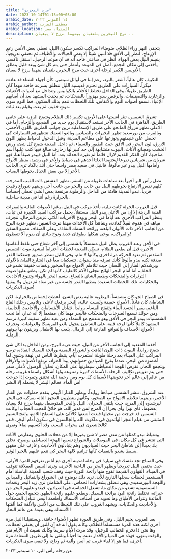 ```yaml
---
title: "مرج البحرين"
date: 2023-10-14T01:15:00+03:00
arabic_date: ١٤ أكتوبر ٢٠٢٣
arabic_author: مصطفى الغريب
arabic_location: المنيا، مصر
description: مرج البحرين يلتقيان بينهما برزخ لا يبغيان ..
---
```


 يتخفى النهر وراء الظلام، ضوضاء المراكب تكسر سكون الليل، تعطي بعض الأنس رغم الإزعاج، انظر إلى الأفق فلا أتبين شيئاً إلا بعض الخيالات والأطياف ثم تختفي تدريجياً، ينسم النيل بعض الهواء، انظر في ساعتي فأجد أنه قد آن موعد الرحيل، استقل تاكسي يأخذني إلى مكان التجمع، أصل في الموعد وأنتظر حتى يتم كل شئ وبعد قليل ينطلق الأتوبيس الكبير لرحلة آخرى حيث مرج البحرين يلتقيان بينهما برزخ لا يبغيان.

التكييف كان عالياً، أشعر بالبرد، رغم إننا في أوائل سبتمبر، كأن أجواء الشتاء قد عادت مبكراً، السيارات على الطريق تحترم قديسية الليل تنطلق بسرعة خافتة مهما كان الطريق طويلاً، وفي الداخل تختلط الأحلام بالكوابيس وتتداخل مع أصوات الأغنيات والزغاريد والتصقيفات، والرقص يبدو مهزوزاً بالضحكات، ثم يخفت المشهد بعد أن أصابهم الإعياء، تسمع أصوات النوم والأنفاس، تلك اللحظات تنعم بذلك السكون، فما النوم سوى موتٍ خفيف ثم بعث وقيام بعد ثبات.

تشرق الشمس، تنثر أشعتها على الأرض، تكسر ذلك الظلام وتتضح الرؤية على جانبي الطريق، القاهرة في الجانب الآخر تستعد لأستقبال يوم جديد من الضجيج والزحام، أما في الاعلى تظهر مزراع المانجو على طريق الإسماعلية تزين جوانب الطريق باللون الأخضر، وبالقرب من بورسعيد تظهر البحيرات والصيادين وبائعو السمك تنتظهرهم السيارات كي تحصل على غنيمتهم وتوزعها على مطاعم المدينة، وقبل الدخول لدمياط يظهر اللون الازرق، لون البحر، في الأفق حيث الطيور والسماء، ثم داخل المدينة يتضح كل شئ، ورش الخشب ومصانع الأثاث، البيوت متشابهة إلى حد كبير لها زخارف مبالغ فيها كتب عليها اسم صاحبها، كأن الفكر القديم لازال قائماً لم تغيره الحداثة بعد، أما النيل فيبدو ضيقاً هنا، فهو شريان من شريانين تفرعا ليحتضنا الدلتا أحدهم في دمياط والأخر في رشيد، منظر الأبراج وأمامها النيل يبدو غير مألوفاً، فالنيل في صعيد مصر واسعاً حتى أنك بالكاد ترى الجانب الأخر إلا من بعض الجبال يحوطها الضباب.

نصل رأس البر أخيراً بعد ساعات طويلة من السفر، تظهر العشش ذات القبب المدرجة، كلهم نفس الارتفاع يحوطهم النيل من جانب والبحر من جانب آخر، وبينهم شوراع رقمت فردياً، تبدو المدينة هادئة من الداخل والرطوبة مرتفعة بعض الشئ تعطي إحساساً بالحرارة رغم أننا في مدينة ساحلية.

قبل الغروب الجولة كانت نيلية، نأخذ مركب في النيل، رغم الأصوات العالية والفقرات الفنية الرديئة إلا إن من الأعلى يبدو النيل مستقلاً، يحمل مراكب الصيد الكبيرة في ثبات، ينتظر المراكب الأخرى بعد أياماً في البحر ويودع الأخريات اللائي عزمن الترحال، تنجرف مياهه في هدوء، ثقيلاً كعادته، وشاهداً كل الأحداث مهما مرت السنين، تظهر عزبة البرج من الجانب الآخر ذات الألوان الباهتة ورائحة السمك النفاذة، وعلى الضفاف مصنع السفن والمراكب، يوحي هيكلها بطوفان جديد ونوح ينادي أن يقوم ألا تتعظون!

في الأفق وعند الغروب يظل النيل متمسكاً بالشمس إلى آخر شعاع حتى تلفظ أنفاسها الأخيرة قبل أن يطغي الظلام، تسكن المدينة لحظات أحتراماً لمشهد موت الشمس المقدس ثم تعود الحركة مرة اخرى وكأنها لا تنام، وفي الليل تنتظر صديق جمعكما القدر صدفة لكنه يبدو مألوفاً كأنك تعرفه منذ سنوات، تتسكعان معاً في الشارع الملئ بالألوان ويرشدكم الفنار إلى اللسان حيث تتلاطم الأمواج مع الصخور ونغمات خفيفة تشدو في الخلف، أما أمام البحر الهائج تتجلى الآلام كالطيف كأنها لم تكن، يطغو عليها صوت الثرثرات والضحكات وطعم الشاي بالنعناع، ينسم البحر بالهواء وتتنوع الأحاديث والحكايات، تلك اللحظات السعيدة يعطيها القدر خِلسة من غير معاد ثم تزول ولا يبقيها سوى الذكريات!

في الصباح الجو كان مشمساً، الرطوبة عالية بعض الشئ، أعطت إحساس بالحرارة، لكن الشاطئ كان هادئاً، الأمواج خفيفة وليست عالية، البحر يرفعك لأعلى وتلامس رجلك القاع الناعم، يغمر الجسد الماء وتتفتح المسام روايداً، تتبادل الأبتسامات والأحاديث الجانبية، ومن حولك تسمع الصرخات والضحكات فالبحر مهما كان ممتعماً إلا أنه غدار، أما تحت الشمسيات يبدو البحر في الأفق وهو مندمج مع السماء ومن بعيد تظهر سفينة كبيرة ترسم المشهد كاملاً كأنها لوحة فنية، على الشاطئ يتجول بائعو الفريسكا والعوامات، وتجرف الأمواج الأصداف والقواقع الفارغة إلي الرمال، يلعب بها الأطفال ويزينون بها بيوتهم الرملية.

أخذتنا المعدية إلي الجانب الآخر من النيل، حيث عزبة البرج، ومن الداخل بدا كل شئ يتضح روايداً، البيوت ذات اللون الباهت والشوراع الضيقة ورائحة السمك النفاذة، ترسو المراكب على الميناء بعد رحلة طويلة استمرت أيام، ينتظرها الناس في لهفة وشوق لما أغتمنوه من البحر، عندما يفرغ الصيادين حمولتهم، يبدأ المزاد، ترتفع الأصوات والأرقام ويتجمع التجار، تفرض اللهجة الدمياطي سيطرتها علي المكان، تحاول الوصول لأعلى سعر حتى يتم تعويض تكاليف الرحلة، الأسماك كثيرة ومتنوعة ولها أشكال واسماء غريبة، رحلة من عالم إلي عالم آخر تخوضها الأسماك كل يوم ومن رحمة الله تختنق وتموت إذا خرجت من الماء، فعالم البشر لا يتحمله إلا البشر!

عند الشروق، تنشر الشمس ضياءها روايداً، ويظهر الفنار الأبيض يتقدم خطوات عن الفنار الأحمر، وبينهما تتلاطم الامواج مع الصخور، وكأنهم ينتظرون العجوز التائه بمركبه في البحر ليرشدوه إلى المرج، حيث يلتقي البحران، النيل والبحر المتوسط، بينهما برزخ فلا يبغيان بعضهما، فأي نهر! وأي بحر! إن المرج  لمن قدير الله، هو خلاقٌ للعجب العجاب! وكانت الشمس قد خرجت من مخبئها فبدت أشعتها كالآلئ على السطح اللامع، ولفح النسيم المتبقي من هيام الفجر الهائمون في ملكوت الله والجالسون في سكون أمام البحر، فبدو كالخاشعون في محراب المعبد، وقد أكسبهم نقاءاً وتقوى!

ودمياط تبدو كمثلها من مدن مصر لا شئ يميزها إلا من محلات الحلوى ومعارض الأثاث التي تنتشر في كل مكان، في الموصلات والشوراع تسمع اللهجة الدمياطي بوضوح، تحلق بك بعيداً إلي شاطئ البحر حيث الصياديون وهم يتبادلون الأحاديث وعازف على مقهى بسيط يشدو بالنغمات كآنها ترانيم لآلهة البحر كي تنعم عليهم بالخير الوثير.

وفي الصباح تجد نفسك في سيارة في رحلة لمدينة أخرى مع أناس تعرفهم للمرة الأولى، حيث يختفي النيل تدريجياً ويظهر البحر من الناحية الأخرى، وترى السفن العملاقة تتوقف في الميناء، القهاوي القديمة تفوح منها رائحة الثورة حيث وقف شعب المدينة الباسلة أمام المستعمر لحظات سجلها التاريخ للأبد، ترى ذلك بوضوح في الشوراع والتماثيل والميداين واللهجة البورسعيدي وهي تنطلق بشعارات الحماس، على الشاطئ ترى زبد البحر ونغمات السمسيمية تشدو من مكان ما، تشعل الحماسة في الصيادين، فيغدو عليهم البحر من خيراته، تختلط رائحة اليود برائحة السمك، ويطغو عليهم رائحة الطهو، يتجمع الجميع حول المائدة وتتراص الأطباق وما تحويه من أصناف الأسماك وأطعمة البحر، تتبادل الضحكات والأحاديث والحكايات، ويشهد الغروب على تلك اللحظات من الأنس والألفة كما ألفتها الأسماك وهي بعيدة عن عالم البحار!

 بعد الغروب يخيم الليل، وفي طريق العودة تظهر الأضواء خافتة، ويستقبلنا النيل مرة أخرى لكنه هذه المرة مستسلماً للظلام، وكأنه يقول أنه قد آن للنور أن يختفي لحظات، وها نحن ذا نحزم الحقائب للرحيل، وقد مرت الأيام سريعاً وكأنك نسيت أن الأيام تمر والوقت ينتهي، فهذه هي الدنيا والأقدار تعبث بنا أحياناً وتلقى بنا إلى طريق السعادة مرة أخرى، فما هو إلا لقاء غريب ثم أنس وألفة ثم وداع، ولا تبقي سوى الذكريات.

عن رحلة رأس البر، ١٠ سبتمبر ٢٠٢٣
